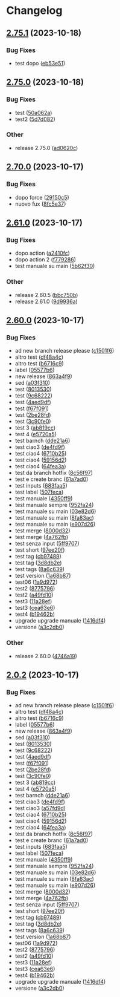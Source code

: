 # Changelog

## [2.75.1](https://github.com/massimo-salidu-acn/hellowrd-gitaction/compare/v2.75.0...v2.75.1) (2023-10-18)


### Bug Fixes

* test dopo ([eb53e51](https://github.com/massimo-salidu-acn/hellowrd-gitaction/commit/eb53e51d00f79444d15297bc8dd8c6c8dbc20c98))

## [2.75.0](https://github.com/massimo-salidu-acn/hellowrd-gitaction/compare/v2.70.0...v2.75.0) (2023-10-18)


### Bug Fixes

* test ([50a062a](https://github.com/massimo-salidu-acn/hellowrd-gitaction/commit/50a062a3ed6f9eb9064141d6b7930395474f6598))
* test2 ([5d7d082](https://github.com/massimo-salidu-acn/hellowrd-gitaction/commit/5d7d0823e9d59c62b5dc79f8da78dd502f052241))


### Other

* release 2.75.0 ([ad0620c](https://github.com/massimo-salidu-acn/hellowrd-gitaction/commit/ad0620c44fc634f88facd6016f7048ff5a32b951))

## [2.70.0](https://github.com/massimo-salidu-acn/hellowrd-gitaction/compare/v2.61.0...v2.70.0) (2023-10-17)


### Bug Fixes

* dopo force ([29150c5](https://github.com/massimo-salidu-acn/hellowrd-gitaction/commit/29150c50dffdafb461c7631c5f6900fafdf4e2a9))
* nuovo fux ([8fc5e37](https://github.com/massimo-salidu-acn/hellowrd-gitaction/commit/8fc5e37fcabd46e0bd2db696c2b6945d7090637c))

## [2.61.0](https://github.com/massimo-salidu-acn/hellowrd-gitaction/compare/v2.60.0...v2.61.0) (2023-10-17)


### Bug Fixes

* dopo action ([a2410fc](https://github.com/massimo-salidu-acn/hellowrd-gitaction/commit/a2410fccb8bc861c92cf9f463c5ff63f08440a66))
* dopo action 2 ([f779286](https://github.com/massimo-salidu-acn/hellowrd-gitaction/commit/f7792862808e8a6afc74e785b8eee00c29768b22))
* test manuale su main ([5b62f30](https://github.com/massimo-salidu-acn/hellowrd-gitaction/commit/5b62f3042443c225077539bd1ba9755873ecb970))


### Other

* release 2.60.5 ([bbc750b](https://github.com/massimo-salidu-acn/hellowrd-gitaction/commit/bbc750bba5dfccf9907f5d32eaf9926141e558f1))
* release 2.61.0 ([9d9936a](https://github.com/massimo-salidu-acn/hellowrd-gitaction/commit/9d9936adb091dbadeef0eefc4374fccccc026ad5))

## [2.60.0](https://github.com/massimo-salidu-acn/hellowrd-gitaction/compare/v2.0.2...v2.60.0) (2023-10-17)


### Bug Fixes

* ad new branch release please ([c1501f6](https://github.com/massimo-salidu-acn/hellowrd-gitaction/commit/c1501f6b33681bc6fbfdce2c67c69f1b2d610a47))
* altro test ([df48a4c](https://github.com/massimo-salidu-acn/hellowrd-gitaction/commit/df48a4caa07692747a0dec99b12056931cce9499))
* altro test ([b6716c9](https://github.com/massimo-salidu-acn/hellowrd-gitaction/commit/b6716c956d45de74beb0cad600e3ccafab05f4bc))
* label ([05577b6](https://github.com/massimo-salidu-acn/hellowrd-gitaction/commit/05577b626cfe16019dda985381e16090a6a004e0))
* new release ([863a4f9](https://github.com/massimo-salidu-acn/hellowrd-gitaction/commit/863a4f9ce8b04e911a3b858981816028e1de562d))
* sed ([a03f310](https://github.com/massimo-salidu-acn/hellowrd-gitaction/commit/a03f31082c7913da86471ee0fecd93de51024550))
* test ([8013530](https://github.com/massimo-salidu-acn/hellowrd-gitaction/commit/8013530573999b4d32f442bebf09a0a608848b9d))
* test ([9c68222](https://github.com/massimo-salidu-acn/hellowrd-gitaction/commit/9c68222800a25ed2ff216338f4ee8681b65fbd09))
* test ([4aed9df](https://github.com/massimo-salidu-acn/hellowrd-gitaction/commit/4aed9dfedf4a10b7634c1da07fcd66fd351e719d))
* test ([f67f091](https://github.com/massimo-salidu-acn/hellowrd-gitaction/commit/f67f091a7b2a7c3f507976d54d19cc38901cd50d))
* test ([2be28fd](https://github.com/massimo-salidu-acn/hellowrd-gitaction/commit/2be28fdc34cf9ede7ee0eb94b696f4c2a2b5d147))
* test ([3c90fe0](https://github.com/massimo-salidu-acn/hellowrd-gitaction/commit/3c90fe0336af6f2410e28b9b1e191161ac83fae3))
* test 3 ([ab819cc](https://github.com/massimo-salidu-acn/hellowrd-gitaction/commit/ab819cc7f21e1965f6332ba13f5f6b5dbce10298))
* test 4 ([e5720a5](https://github.com/massimo-salidu-acn/hellowrd-gitaction/commit/e5720a53453a9f8d3bc09c3e34c9b451c3995d32))
* test barnch ([dde21a6](https://github.com/massimo-salidu-acn/hellowrd-gitaction/commit/dde21a6b2b464ef84b1acb94a6ff6b2bdfea6e0a))
* test ciao3 ([de4fd9f](https://github.com/massimo-salidu-acn/hellowrd-gitaction/commit/de4fd9f9b8b0d3575bba5ce30d7172b4ab093ad4))
* test ciao4 ([6710b25](https://github.com/massimo-salidu-acn/hellowrd-gitaction/commit/6710b257f73231513b6c8b4d8129eba1ecefa04c))
* test ciao4 ([59156d2](https://github.com/massimo-salidu-acn/hellowrd-gitaction/commit/59156d2de8d7ea39a27acdcd36397bcdf95d927e))
* test ciao4 ([64fea3a](https://github.com/massimo-salidu-acn/hellowrd-gitaction/commit/64fea3ab607e34d293973fc8ae825bcd1663784c))
* test da branch hotfix ([8c56f97](https://github.com/massimo-salidu-acn/hellowrd-gitaction/commit/8c56f974b10ba010a8d3f2654e7de4da64342614))
* test e create branc ([61a7ad0](https://github.com/massimo-salidu-acn/hellowrd-gitaction/commit/61a7ad030942e6358e35b0f762d53fa2c2f65da3))
* test inputs ([683faa5](https://github.com/massimo-salidu-acn/hellowrd-gitaction/commit/683faa5c346eddd6fbb9bc90251a94c98f8442a4))
* test label ([507feca](https://github.com/massimo-salidu-acn/hellowrd-gitaction/commit/507feca2e9e2a31feea71feffa8c53d5e806708a))
* test manuale ([4350ff9](https://github.com/massimo-salidu-acn/hellowrd-gitaction/commit/4350ff9df022cf15756515a69ebdabe631277a84))
* test manuale sempre ([952fa24](https://github.com/massimo-salidu-acn/hellowrd-gitaction/commit/952fa243b2f4f31c976b795f1974005a4f6e0ced))
* test manuale su main ([03e82d6](https://github.com/massimo-salidu-acn/hellowrd-gitaction/commit/03e82d6d41c2f129217a8480b6cf96e0e077a545))
* test manuale su main ([8fa83ac](https://github.com/massimo-salidu-acn/hellowrd-gitaction/commit/8fa83ac93ccf166295b5080210cffd0244e5f58a))
* test manuale su main ([e907d26](https://github.com/massimo-salidu-acn/hellowrd-gitaction/commit/e907d26480fc6f599721f34c0adcc13b89eeb0cc))
* test merge ([8000d32](https://github.com/massimo-salidu-acn/hellowrd-gitaction/commit/8000d32716bbb1cac6ce5ffd1998f71b23d9ebf1))
* test merge ([4a762fb](https://github.com/massimo-salidu-acn/hellowrd-gitaction/commit/4a762fb1fd15051a494903fdafc776ceb53c3024))
* test senza input ([5ff9707](https://github.com/massimo-salidu-acn/hellowrd-gitaction/commit/5ff97071fe117912177e411a990932fb8e9e7d2d))
* test short ([97ee20f](https://github.com/massimo-salidu-acn/hellowrd-gitaction/commit/97ee20f38840b2431024b88833fd1f0addb8cde7))
* test tag ([cb97489](https://github.com/massimo-salidu-acn/hellowrd-gitaction/commit/cb97489fc8512d265759b31d3fc1b4abb063bb16))
* test tag ([3d8db2e](https://github.com/massimo-salidu-acn/hellowrd-gitaction/commit/3d8db2ec53d691f979c6a819d5b7ad5a36e1354a))
* test tags ([8a6c639](https://github.com/massimo-salidu-acn/hellowrd-gitaction/commit/8a6c6393be830c8273d3ef2c3a41af79ad3e559c))
* test version ([1a68b87](https://github.com/massimo-salidu-acn/hellowrd-gitaction/commit/1a68b87b87d2797cd57798f6ead355209dc56b58))
* test06 ([1a9d972](https://github.com/massimo-salidu-acn/hellowrd-gitaction/commit/1a9d972f3a27def318543460d872aaaaed289a7a))
* test2 ([8775796](https://github.com/massimo-salidu-acn/hellowrd-gitaction/commit/87757962ba54543a02da839236ef564870379c36))
* test2 ([a49fd10](https://github.com/massimo-salidu-acn/hellowrd-gitaction/commit/a49fd10039256bb058e2bed5e3dd6e75ff31f5e3))
* test3 ([11a28ef](https://github.com/massimo-salidu-acn/hellowrd-gitaction/commit/11a28efb9767b8e68c4c4e46caf76484be20702a))
* test3 ([cea63e6](https://github.com/massimo-salidu-acn/hellowrd-gitaction/commit/cea63e6de7a28f03a437cafbae45a25ed2397466))
* test4 ([b19462b](https://github.com/massimo-salidu-acn/hellowrd-gitaction/commit/b19462bab9a7fb2ef4b310286154c86d8abb0f18))
* upgrade upgrade manuale ([1416df4](https://github.com/massimo-salidu-acn/hellowrd-gitaction/commit/1416df49c6408b8a7548f21f40ecfde048d84f5b))
* versione ([a3c2db0](https://github.com/massimo-salidu-acn/hellowrd-gitaction/commit/a3c2db0211afb0a54fcbd73ee1b1d1627c9b0180))


### Other

* release 2.60.0 ([4746a19](https://github.com/massimo-salidu-acn/hellowrd-gitaction/commit/4746a191dfa35baddbd2a9fd29ef912a5755273d))

## [2.0.2](https://github.com/massimo-salidu-acn/hellowrd-gitaction/compare/v2.0.1...v2.0.2) (2023-10-17)


### Bug Fixes

* ad new branch release please ([c1501f6](https://github.com/massimo-salidu-acn/hellowrd-gitaction/commit/c1501f6b33681bc6fbfdce2c67c69f1b2d610a47))
* altro test ([df48a4c](https://github.com/massimo-salidu-acn/hellowrd-gitaction/commit/df48a4caa07692747a0dec99b12056931cce9499))
* altro test ([b6716c9](https://github.com/massimo-salidu-acn/hellowrd-gitaction/commit/b6716c956d45de74beb0cad600e3ccafab05f4bc))
* label ([05577b6](https://github.com/massimo-salidu-acn/hellowrd-gitaction/commit/05577b626cfe16019dda985381e16090a6a004e0))
* new release ([863a4f9](https://github.com/massimo-salidu-acn/hellowrd-gitaction/commit/863a4f9ce8b04e911a3b858981816028e1de562d))
* sed ([a03f310](https://github.com/massimo-salidu-acn/hellowrd-gitaction/commit/a03f31082c7913da86471ee0fecd93de51024550))
* test ([8013530](https://github.com/massimo-salidu-acn/hellowrd-gitaction/commit/8013530573999b4d32f442bebf09a0a608848b9d))
* test ([9c68222](https://github.com/massimo-salidu-acn/hellowrd-gitaction/commit/9c68222800a25ed2ff216338f4ee8681b65fbd09))
* test ([4aed9df](https://github.com/massimo-salidu-acn/hellowrd-gitaction/commit/4aed9dfedf4a10b7634c1da07fcd66fd351e719d))
* test ([f67f091](https://github.com/massimo-salidu-acn/hellowrd-gitaction/commit/f67f091a7b2a7c3f507976d54d19cc38901cd50d))
* test ([2be28fd](https://github.com/massimo-salidu-acn/hellowrd-gitaction/commit/2be28fdc34cf9ede7ee0eb94b696f4c2a2b5d147))
* test ([3c90fe0](https://github.com/massimo-salidu-acn/hellowrd-gitaction/commit/3c90fe0336af6f2410e28b9b1e191161ac83fae3))
* test 3 ([ab819cc](https://github.com/massimo-salidu-acn/hellowrd-gitaction/commit/ab819cc7f21e1965f6332ba13f5f6b5dbce10298))
* test 4 ([e5720a5](https://github.com/massimo-salidu-acn/hellowrd-gitaction/commit/e5720a53453a9f8d3bc09c3e34c9b451c3995d32))
* test barnch ([dde21a6](https://github.com/massimo-salidu-acn/hellowrd-gitaction/commit/dde21a6b2b464ef84b1acb94a6ff6b2bdfea6e0a))
* test ciao3 ([de4fd9f](https://github.com/massimo-salidu-acn/hellowrd-gitaction/commit/de4fd9f9b8b0d3575bba5ce30d7172b4ab093ad4))
* test ciao3 ([a57fd9d](https://github.com/massimo-salidu-acn/hellowrd-gitaction/commit/a57fd9ddd1bfbac8e912975dbf568080fb7a9b14))
* test ciao4 ([6710b25](https://github.com/massimo-salidu-acn/hellowrd-gitaction/commit/6710b257f73231513b6c8b4d8129eba1ecefa04c))
* test ciao4 ([59156d2](https://github.com/massimo-salidu-acn/hellowrd-gitaction/commit/59156d2de8d7ea39a27acdcd36397bcdf95d927e))
* test ciao4 ([64fea3a](https://github.com/massimo-salidu-acn/hellowrd-gitaction/commit/64fea3ab607e34d293973fc8ae825bcd1663784c))
* test da branch hotfix ([8c56f97](https://github.com/massimo-salidu-acn/hellowrd-gitaction/commit/8c56f974b10ba010a8d3f2654e7de4da64342614))
* test e create branc ([61a7ad0](https://github.com/massimo-salidu-acn/hellowrd-gitaction/commit/61a7ad030942e6358e35b0f762d53fa2c2f65da3))
* test inputs ([683faa5](https://github.com/massimo-salidu-acn/hellowrd-gitaction/commit/683faa5c346eddd6fbb9bc90251a94c98f8442a4))
* test label ([507feca](https://github.com/massimo-salidu-acn/hellowrd-gitaction/commit/507feca2e9e2a31feea71feffa8c53d5e806708a))
* test manuale ([4350ff9](https://github.com/massimo-salidu-acn/hellowrd-gitaction/commit/4350ff9df022cf15756515a69ebdabe631277a84))
* test manuale sempre ([952fa24](https://github.com/massimo-salidu-acn/hellowrd-gitaction/commit/952fa243b2f4f31c976b795f1974005a4f6e0ced))
* test manuale su main ([03e82d6](https://github.com/massimo-salidu-acn/hellowrd-gitaction/commit/03e82d6d41c2f129217a8480b6cf96e0e077a545))
* test manuale su main ([8fa83ac](https://github.com/massimo-salidu-acn/hellowrd-gitaction/commit/8fa83ac93ccf166295b5080210cffd0244e5f58a))
* test manuale su main ([e907d26](https://github.com/massimo-salidu-acn/hellowrd-gitaction/commit/e907d26480fc6f599721f34c0adcc13b89eeb0cc))
* test merge ([8000d32](https://github.com/massimo-salidu-acn/hellowrd-gitaction/commit/8000d32716bbb1cac6ce5ffd1998f71b23d9ebf1))
* test merge ([4a762fb](https://github.com/massimo-salidu-acn/hellowrd-gitaction/commit/4a762fb1fd15051a494903fdafc776ceb53c3024))
* test senza input ([5ff9707](https://github.com/massimo-salidu-acn/hellowrd-gitaction/commit/5ff97071fe117912177e411a990932fb8e9e7d2d))
* test short ([97ee20f](https://github.com/massimo-salidu-acn/hellowrd-gitaction/commit/97ee20f38840b2431024b88833fd1f0addb8cde7))
* test tag ([cb97489](https://github.com/massimo-salidu-acn/hellowrd-gitaction/commit/cb97489fc8512d265759b31d3fc1b4abb063bb16))
* test tag ([3d8db2e](https://github.com/massimo-salidu-acn/hellowrd-gitaction/commit/3d8db2ec53d691f979c6a819d5b7ad5a36e1354a))
* test tags ([8a6c639](https://github.com/massimo-salidu-acn/hellowrd-gitaction/commit/8a6c6393be830c8273d3ef2c3a41af79ad3e559c))
* test version ([1a68b87](https://github.com/massimo-salidu-acn/hellowrd-gitaction/commit/1a68b87b87d2797cd57798f6ead355209dc56b58))
* test06 ([1a9d972](https://github.com/massimo-salidu-acn/hellowrd-gitaction/commit/1a9d972f3a27def318543460d872aaaaed289a7a))
* test2 ([8775796](https://github.com/massimo-salidu-acn/hellowrd-gitaction/commit/87757962ba54543a02da839236ef564870379c36))
* test2 ([a49fd10](https://github.com/massimo-salidu-acn/hellowrd-gitaction/commit/a49fd10039256bb058e2bed5e3dd6e75ff31f5e3))
* test3 ([11a28ef](https://github.com/massimo-salidu-acn/hellowrd-gitaction/commit/11a28efb9767b8e68c4c4e46caf76484be20702a))
* test3 ([cea63e6](https://github.com/massimo-salidu-acn/hellowrd-gitaction/commit/cea63e6de7a28f03a437cafbae45a25ed2397466))
* test4 ([b19462b](https://github.com/massimo-salidu-acn/hellowrd-gitaction/commit/b19462bab9a7fb2ef4b310286154c86d8abb0f18))
* upgrade upgrade manuale ([1416df4](https://github.com/massimo-salidu-acn/hellowrd-gitaction/commit/1416df49c6408b8a7548f21f40ecfde048d84f5b))
* versione ([a3c2db0](https://github.com/massimo-salidu-acn/hellowrd-gitaction/commit/a3c2db0211afb0a54fcbd73ee1b1d1627c9b0180))
